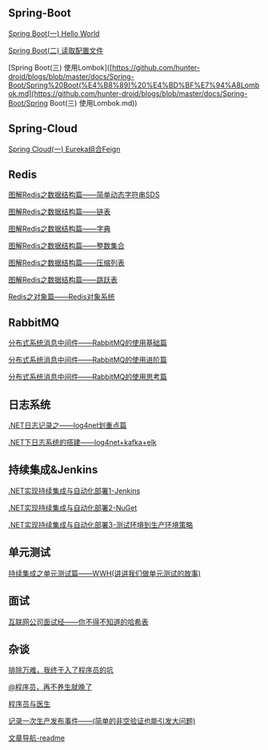 ## Spring-Boot

[Spring Boot(一) Hello World](https://github.com/hunter-droid/blogs/blob/master/docs/Spring-Boot/Spring%20Boot(%E4%B8%80)%20Hello%20World.md)

[Spring Boot(二) 读取配置文件](https://github.com/hunter-droid/blogs/blob/master/docs/Spring-Boot/Spring%20Boot(%E4%BA%8C)%20%E8%AF%BB%E5%8F%96%E9%85%8D%E7%BD%AE%E6%96%87%E4%BB%B6.md)

[Spring Boot(三) 使用Lombok]([https://github.com/hunter-droid/blogs/blob/master/docs/Spring-Boot/Spring%20Boot(%E4%B8%89)%20%E4%BD%BF%E7%94%A8Lombok.md](https://github.com/hunter-droid/blogs/blob/master/docs/Spring-Boot/Spring Boot(三) 使用Lombok.md))

## Spring-Cloud

[Spring Cloud(一) Eureka组合Feign](https://github.com/hunter-droid/blogs/blob/master/docs/Spring-Cloud/Spring%20Cloud(%E4%B8%80)%20Eureka%E7%BB%84%E5%90%88Feign.md)

## Redis

[图解Redis之数据结构篇——简单动态字符串SDS](https://github.com/hunter-droid/Blogs/blob/master/docs/Redis/图解Redis之数据结构篇——简单动态字符串SDS.md)

[图解Redis之数据结构篇——链表](https://github.com/hunter-droid/Blogs/blob/master/docs/Redis/图解Redis之数据结构篇——链表.md)

[图解Redis之数据结构篇——字典](https://github.com/hunter-droid/Blogs/blob/master/docs/Redis/图解Redis之数据结构篇——字典.md)

[图解Redis之数据结构篇——整数集合](https://github.com/hunter-droid/Blogs/blob/master/docs/Redis/图解Redis之数据结构篇——整数集合.md)

[图解Redis之数据结构篇——压缩列表](https://github.com/hunter-droid/Blogs/blob/master/docs/Redis/图解Redis之数据结构篇——压缩列表.md)

[图解Redis之数据结构篇——跳跃表](https://github.com/hunter-droid/Blogs/blob/master/docs/Redis/图解Redis之数据结构篇——跳跃表.md)

[Redis之对象篇——Redis对象系统](https://github.com/hunter-droid/Blogs/blob/master/docs/Redis/Redis之对象篇——Redis对象系统.md)

## RabbitMQ

[分布式系统消息中间件——RabbitMQ的使用基础篇](https://github.com/hunter-droid/Blogs/blob/master/docs/RabbitMQ/分布式系统消息中间件——RabbitMQ的使用基础篇.md)

[分布式系统消息中间件——RabbitMQ的使用进阶篇](https://github.com/hunter-droid/Blogs/blob/master/docs/RabbitMQ/分布式系统消息中间件——RabbitMQ的使用进阶篇.md)

[分布式系统消息中间件——RabbitMQ的使用思考篇](https://github.com/hunter-droid/Blogs/blob/master/docs/RabbitMQ/分布式系统消息中间件——RabbitMQ的使用思考篇.md)

## 日志系统

[.NET日志记录之——log4net划重点篇](https://github.com/hunter-droid/Blogs/blob/master/docs/Log/log4net使用简介.md)

[.NET下日志系统的搭建——log4net+kafka+elk](https://github.com/hunter-droid/Blogs/blob/master/docs/Log/日志系统——log4net%2Bkafka%2Belk搭建日志系统.md)

## 持续集成&Jenkins

[.NET实现持续集成与自动化部署1-Jenkins](https://github.com/hunter-droid/Blogs/blob/master/docs/持续集成%26Jenkins/NET实现持续集成与自动化部署1-Jenkins.md)

[.NET实现持续集成与自动化部署2-NuGet](https://github.com/hunter-droid/Blogs/blob/master/docs/持续集成%26Jenkins/NET实现持续集成与自动化部署2-NuGet.md)

[.NET实现持续集成与自动化部署3-测试环境到生产环境策略](https://github.com/hunter-droid/Blogs/blob/master/docs/持续集成%26Jenkins/NET实现持续集成与自动化部署3-测试环境到生产环境策略.md)

## 单元测试

[持续集成之单元测试篇——WWH(讲讲我们做单元测试的故事)](https://github.com/hunter-droid/Blogs/blob/master/docs/单元测试/单元测试篇——WWH.md)

## 面试

[互联网公司面试经——你不得不知道的哈希表](https://github.com/hunter-droid/Blogs/blob/master/docs/面试/互联网公司面试经——你不得不知道的哈希.md)

## 杂谈

[排除万难，我终于入了程序员的坑](https://github.com/hunter-droid/Blogs/blob/master/docs/杂谈/排除万难，我终于入了程序员的坑.md)

[@程序员，再不养生就晚了](https://github.com/hunter-droid/Blogs/blob/master/docs/杂谈/%40程序员，再不养生就晚了.md)

[程序员与医生](https://github.com/hunter-droid/Blogs/blob/master/docs/杂谈/程序员改Bug与医生治病.md)

[记录一次生产发布事件——(简单的非空验证也能引发大问题)](https://github.com/hunter-droid/Blogs/blob/master/docs/杂谈/记录一次生产发布事件.md)





[文章导航-readme](https://www.cnblogs.com/hunternet/p/11582577.html)

